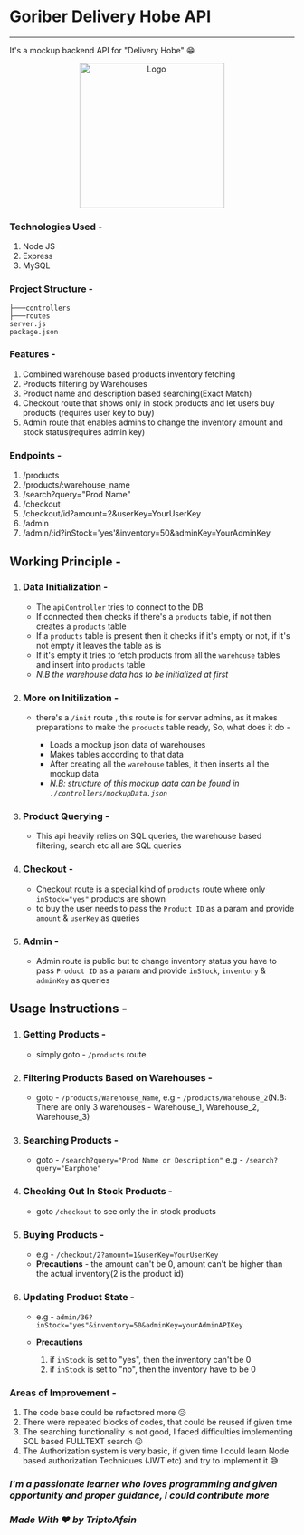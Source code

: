 # Goriber Delivery Hobe API
--------------
It's a mockup backend API for "Delivery Hobe" 😁

<p align="center"><img src="https://i.imgur.com/LRsjp0F.png" width="256px" alt="Logo"></img></p>

### Technologies Used -
1. Node JS
2. Express
3. MySQL

### Project Structure -
```
├───controllers
├───routes
server.js
package.json
```

### Features - 
1. Combined warehouse based products inventory fetching
2. Products filtering by Warehouses
3. Product name and description based searching(Exact Match)
4. Checkout route that shows only in stock products and let users buy products (requires user key to buy)
5. Admin route that enables admins to change the inventory amount and stock status(requires admin key)


### Endpoints - 
1. /products
2. /products/:warehouse_name
3. /search?query="Prod Name"
4. /checkout
5. /checkout/id?amount=2&userKey=YourUserKey
6. /admin
7. /admin/:id?inStock='yes'&inventory=50&adminKey=YourAdminKey


## Working Principle - 
1. ### Data Initialization - 
    - The ```apiController``` tries to connect to the DB
    - If connected then checks if there's a ```products``` table, if not then creates a ```products``` table
    - If a ```products``` table is present then it checks if it's empty or not, if it's not empty it leaves the table as is
    - If it's empty it tries to fetch products from all the ```warehouse``` tables and insert into ```products``` table
    - *N.B the warehouse data has to be initialized at first*
2. ### More on Initilization - 
    - there's a ```/init``` route , this route is for server admins, as it makes preparations to make the ```products``` table ready, So, what does it do - 

        - Loads a mockup json data of warehouses 
        - Makes tables according to that data
        - After creating all the ```warehouse``` tables, it then inserts all the mockup data
        - *N.B: structure of this mockup data can be found in ```./controllers/mockupData.json```*   
3. ### Product Querying - 
    - This api heavily relies on SQL queries, the warehouse based filtering, search etc all are SQL queries
4. ### Checkout - 
    - Checkout route is a special kind of ```products``` route where only ```inStock="yes"``` products are shown 
    - to buy the user needs to pass the ```Product ID``` as a param and provide ```amount``` & ```userKey``` as queries
5. ### Admin - 
    - Admin route is public but to change inventory status you have to pass ```Product ID``` as a param and provide ```inStock```, ```inventory``` & ```adminKey``` as queries


## Usage Instructions - 
1. ### Getting Products - 
    - simply goto - ```/products``` route
2. ### Filtering Products Based on Warehouses - 
    - goto - ```/products/Warehouse_Name```, e.g - ```/products/Warehouse_2```(N.B: There are only 3 warehouses - Warehouse_1, Warehouse_2, Warehouse_3) 
3. ### Searching Products - 
    - goto - ```/search?query="Prod Name or Description"``` e.g - ```/search?query="Earphone"```
4. ### Checking Out In Stock Products - 
    - goto ```/checkout``` to see only the in stock products 
5. ### Buying Products - 
    - e.g - ```/checkout/2?amount=1&userKey=YourUserKey```
    - **Precautions** - the amount can't be 0, amount can't be higher than the actual inventory(2 is the product id)
6. ### Updating Product State - 
    - e.g - ```admin/36?inStock="yes"&inventory=50&adminKey=yourAdminAPIKey```
    - **Precautions** 

        1. if ```inStock``` is set to "yes", then the inventory can't be 0
        2. if ```inStock``` is set to "no", then the inventory have to be 0

### Areas of Improvement - 
1. The code base could be refactored more 😥
2. There were repeated blocks of codes, that could be reused if given time
3. The searching functionality is not good, I faced difficulties implementing SQL based FULLTEXT search 😖
4. The Authorization system is very basic, if given time I could learn Node based authorization Techniques (JWT etc) and try to implement it 😅


### *I'm a passionate learner who loves programming and given opportunity and proper guidance, I could contribute more*

### *Made With ♥ by TriptoAfsin*